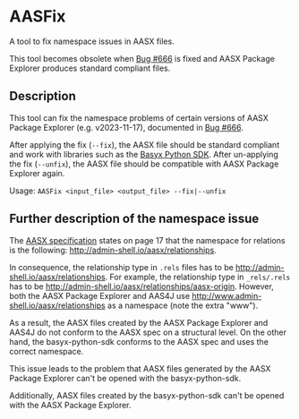 # AASFix

A tool to fix namespace issues in AASX files.

This tool becomes obsolete when [Bug #666](https://github.com/admin-shell-io/aasx-package-explorer/issues/666) is fixed and AASX Package Explorer produces standard compliant files.

## Description

This tool can fix the namespace problems of certain versions of AASX Package Explorer (e.g. v2023-11-17), documented in [Bug #666](https://github.com/admin-shell-io/aasx-package-explorer/issues/666).

After applying the fix (`--fix`), the AASX file should be standard compliant and work with libraries such as the [Basyx Python SDK](https://github.com/eclipse-basyx/basyx-python-sdk).  After un-applying the fix (`--unfix`), the AASX file should be compatible with AASX Package Explorer again. 

Usage: `AASFix <input_file> <output_file> --fix|--unfix`


## Further description of the namespace issue

The [AASX specification](https://industrialdigitaltwin.org/wp-content/uploads/2023/04/IDTA-01005-3-0_SpecificationAssetAdministrationShell_Part5_AASXPackageFileFormat.pdf) states on page 17 that the namespace for relations is the following: http://admin-shell.io/aasx/relationships.


In consequence, the relationship type in `.rels` files has to be http://admin-shell.io/aasx/relationships. 
For example, the relationship type in `_rels/.rels` has to be http://admin-shell.io/aasx/relationships/aasx-origin. 
However, both the AASX Package Explorer and AAS4J use http://www.admin-shell.io/aasx/relationships as a namespace (note the extra "www").

As a result, the AASX files created by the AASX Package Explorer and AAS4J do not conform to the AASX spec on a structural level. 
On the other hand, the basyx-python-sdk conforms to the AASX spec and uses the correct namespace.

This issue leads to the problem that AASX files generated by the AASX Package Explorer can't be opened with the basyx-python-sdk.

Additionally, AASX files created by the basyx-python-sdk can't be opened with the AASX Package Explorer.